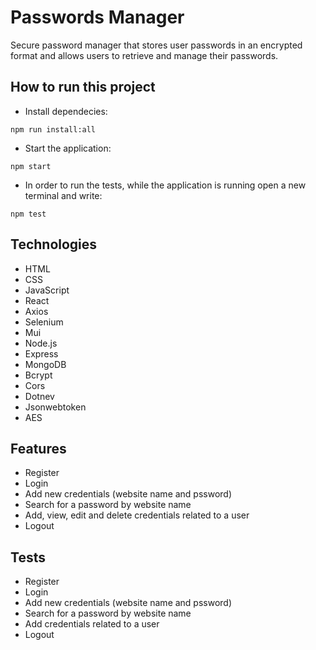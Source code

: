 # Passwords Manager
<p>Secure password manager that stores user passwords in an encrypted 
format and allows users to retrieve and manage their passwords.</p>

## How to run this project

<!-- - Add to the backend folder a file called ```.env``` and in that file add these variables: 
 ```bash
TOKEN_KEY='your token key'
MONGODB_URL='your MongoDB url'
AES_KEY='your AES key'
  ``` -->

- Install dependecies:
<pre><code>npm run install:all</code></pre>

- Start the application:
<pre><code>npm start</code></pre>

- In order to run the tests, while the application is running open a new terminal and write:
<pre><code>npm test</code></pre>

## Technologies
- HTML
- CSS
- JavaScript
- React
- Axios
- Selenium
- Mui
- Node.js
- Express
- MongoDB
- Bcrypt
- Cors
- Dotnev
- Jsonwebtoken
- AES

## Features
- Register
- Login
- Add new credentials (website name and pssword)
- Search for a password by website name
- Add, view, edit and delete credentials related to a user
- Logout

## Tests
- Register
- Login
- Add new credentials (website name and pssword)
- Search for a password by website name
- Add credentials related to a user
- Logout